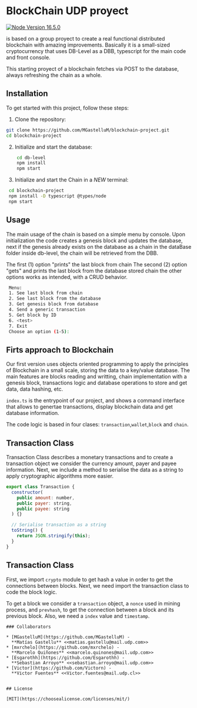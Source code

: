 # <CheloCoin> BlockChain UDP proyect
[![Node Version 16.5.0](https://cdn.iconscout.com/icon/free/png-256/free-node-js-1-1174935.png)](https://nodejs.org/en/blog/release/v16.5.0)

<CheloCoin> is based on a group proyect to create a real functional distributed blockchain with amazing improvements. 
Basically it is a small-sized cryptocurrency that uses DB-Level as a DBB, typescript for the main code and front console.

This starting proyect of a blockchain fetches via POST to the database, always refreshing the chain as a whole. 


## Installation

To get started with this project, follow these steps:

1. Clone the repository:

```bash
git clone https://github.com/MGastelluM/blockchain-project.git
cd blockchain-project
```

2. Initialize and start the database:

```bash
    cd db-level
    npm install
    npm start
```
3.  Initialize and start the Chain in a *NEW* terminal:

```bash
 cd blockchain-project
 npm install -D typescript @types/node
 npm start
```

## Usage

The main usage of the chain is based on a simple menu by console. Upon initialization the code creates a genesis block and updates the database, next if the genesis already exists on the database as a chain in the dataBase folder inside db-level, the chain will be retrieved from the DBB. 

The first (1) option "prints" the last block from chain 
The second (2) option "gets" and prints the last block from the database stored chain
the other options works as intended, with a CRUD behavior.

```bash
 Menu:
 1. See last block from chain
 2. See last block from the database
 3. Get genesis block from database
 4. Send a generic transaction
 5. Get block by ID
 6. <test>
 7. Exit
 Choose an option (1-5):
```


## Firts approach to Blockchain

Our first version uses objects oriented programming to apply the principles of Blockchain in a small scale, storing the data to a key/value database. The main features are blocks reading and writting, chain implementation with a genesis block, transactions logic and database operations to store and get data, data hashing, etc.

`index.ts` is the entrypoint of our project, and shows a command interface that allows to genertae transactions, display blockchain data and get database information.

The code logic is based in four clases: `transaction`,`wallet`,`block` and `chain`.



## Transaction Class
Transaction Class describes a monetary transactions and to create a transaction object we consider the currency amount, payer and payee information. Next, we include a method to serialise the data as a string to apply cryptographic algorithms more easier.  

```javascript
export class Transaction {
  constructor(
    public amount: number,
    public payer: string,
    public payee: string
  ) {}

  // Serialise transaction as a string
  toString() {
    return JSON.stringify(this);
  }
}

```

## Transaction Class
First, we import `crypto` module to get hash a value in order to get the connections between blocks. Next, we need import the transaction class to code the block logic.

To get a block we consider a `transaction` object, a `nonce` used in mining process, and `prevhash`, to get the connection between a block and its previous block. Also, we need a `index` value and `timestamp`.



```
### Collaborators

* [MGastelluM](https://github.com/MGastelluM) -
  **Matías Gastellu** <<matias.gastellu@mail.udp.com>> 
* [mxrchelo](https://github.com/mxrchelo) -
  **Marcelo Quiñones** <<marcelo.quinones@mail.udp.com>> 
* [Esgarothh](https://github.com/Esgarothh) -
  **Sebastian Arroyo** <<sebastian.arroyo@mail.udp.com>> 
* [Victor](https://github.com/Victorn) -
  **Victor Fuentes** <<Victor.fuentes@mail.udp.cl>>

  
## License

[MIT](https://choosealicense.com/licenses/mit/)
